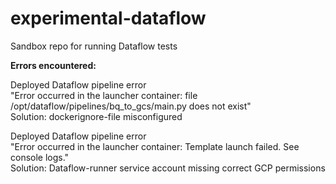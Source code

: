 # experimental-dataflow

Sandbox repo for running Dataflow tests

**Errors encountered:**  

Deployed Dataflow pipeline error  
"Error occurred in the launcher container: file /opt/dataflow/pipelines/bq_to_gcs/main.py does not exist"  
Solution: dockerignore-file misconfigured

Deployed Dataflow pipeline error  
"Error occurred in the launcher container: Template launch failed. See console logs."  
Solution: Dataflow-runner service account missing correct GCP permissions